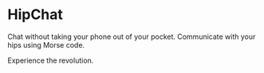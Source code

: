 # HipChat

Chat without taking your phone out of your pocket. Communicate with your hips using Morse code.

Experience the revolution.
